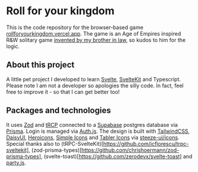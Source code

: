# Roll for your kingdom

This is the code repository for the browser-based game [rollforyourkingdom.vercel.app](https://rollforyourkingdom.vercel.app/).
The game is an Age of Empires inspired R&W solitary game [invented by my brother in law](https://boardgamegeek.com/blogpost/145017/print-and-play-roll-your-kingdom), so kudos to him for the logic.

## About this project

A little pet project I developed to learn [Svelte](svelte.dev/), [SvelteKit](https://kit.svelte.dev/) and Typescript.
Please note I am not a developer so apologies the silly code. In fact, feel free to improve it - so that I can get better too!

## Packages and technologies

It uses [Zod](https://zod.dev/) and [tRCP](https://trpc.io/) connected to a [Supabase](https://supabase.com/) postgres database via [Prisma](https://www.prisma.io/).
Login is managed via [Auth.js](https://authjs.dev/).
The design is built with [TailwindCSS](https://tailwindcss.com/), [DaisyUI](daisyui.com/), [Heroicons](https://heroicons.com/), [Simple Icons](https://simpleicons.org/) and [Tabler Icons](https://tabler-icons.io/) via [steeze-ui/icons](https://github.com/steeze-ui/icons).
Special thanks also to (tRPC-SvelteKit)[https://github.com/icflorescu/trpc-sveltekit], (zod-prisma-types)[https://github.com/chrishoermann/zod-prisma-types], (svelte-toast)[https://github.com/zerodevx/svelte-toast] and [party.js](https://party.js.org/).
